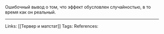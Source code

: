 Ошибочный вывод о том, что эффект обусловлен случайностью, в то время как он реальный. 
___
Links: [[Тервер и матстат]]
Tags:
References: